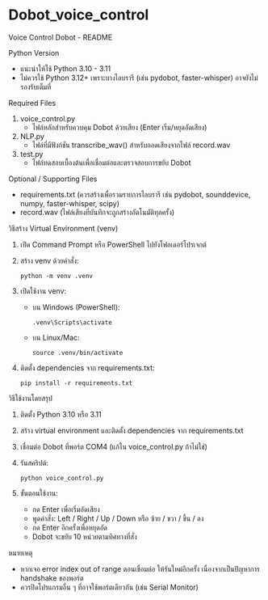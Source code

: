 # Dobot_voice_control

Voice Control Dobot - README

Python Version

-   แนะนำให้ใช้ Python 3.10 - 3.11
-   ไม่ควรใช้ Python 3.12+ เพราะบางไลบรารี (เช่น pydobot,
    faster-whisper) อาจยังไม่รองรับเต็มที่

Required Files

1.  voice_control.py
    -   ไฟล์หลักสำหรับควบคุม Dobot ด้วยเสียง (Enter เริ่ม/หยุดอัดเสียง)
2.  NLP.py
    -   ไฟล์ที่มีฟังก์ชัน transcribe_wav() สำหรับถอดเสียงจากไฟล์
        record.wav
3.  test.py
    -   ไฟล์ทดสอบเบื้องต้นเพื่อเชื่อมต่อและตรวจสอบการขยับ Dobot

Optional / Supporting Files

-   requirements.txt (ควรสร้างเพื่อรวมรายการไลบรารี เช่น pydobot,
    sounddevice, numpy, faster-whisper, scipy)
-   record.wav (ไฟล์เสียงที่บันทึกจะถูกสร้างอัตโนมัติทุกครั้ง)

วิธีสร้าง Virtual Environment (venv)

1.  เปิด Command Prompt หรือ PowerShell ไปยังโฟลเดอร์โปรเจกต์

2.  สร้าง venv ด้วยคำสั่ง:

        python -m venv .venv

3.  เปิดใช้งาน venv:

    -   บน Windows (PowerShell):

            .venv\Scripts\activate

    -   บน Linux/Mac:

            source .venv/bin/activate

4.  ติดตั้ง dependencies จาก requirements.txt:

        pip install -r requirements.txt

วิธีใช้งานโดยสรุป

1.  ติดตั้ง Python 3.10 หรือ 3.11

2.  สร้าง virtual environment และติดตั้ง dependencies จาก
    requirements.txt

3.  เชื่อมต่อ Dobot ที่พอร์ต COM4 (แก้ใน voice_control.py ถ้าไม่ใช่)

4.  รันสคริปต์:

        python voice_control.py

5.  ขั้นตอนใช้งาน:

    -   กด Enter เพื่อเริ่มอัดเสียง
    -   พูดคำสั่ง: Left / Right / Up / Down หรือ ซ้าย / ขวา / ขึ้น / ลง
    -   กด Enter อีกครั้งเพื่อหยุดอัด
    -   Dobot จะขยับ 10 หน่วยตามทิศทางที่สั่ง

หมายเหตุ

-   หากเจอ error index out of range ตอนเชื่อมต่อ ให้รันใหม่อีกครั้ง
    เนื่องจากเป็นปัญหาการ handshake ของพอร์ต
-   ควรปิดโปรแกรมอื่น ๆ ที่อาจใช้พอร์ตเดียวกัน (เช่น Serial Monitor)
